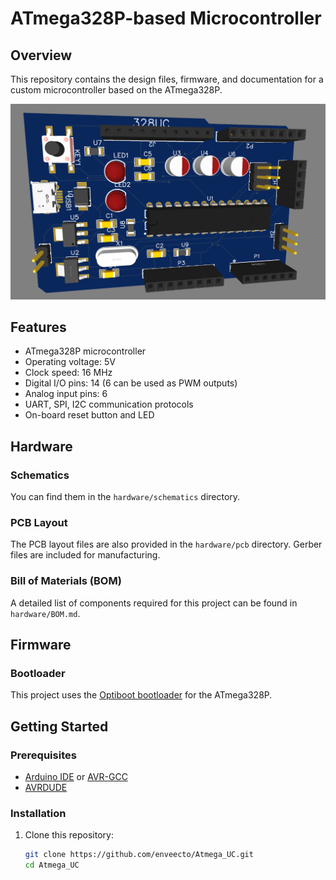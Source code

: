# ATmega328P-based Microcontroller

## Overview
This repository contains the design files, firmware, and documentation for a custom microcontroller based on the ATmega328P.

![image](board.png)


## Features
- ATmega328P microcontroller
- Operating voltage: 5V
- Clock speed: 16 MHz
- Digital I/O pins: 14 (6 can be used as PWM outputs)
- Analog input pins: 6
- UART, SPI, I2C communication protocols
- On-board reset button and LED

## Hardware
### Schematics
You can find them in the `hardware/schematics` directory.

### PCB Layout
The PCB layout files are also provided in the `hardware/pcb` directory. Gerber files are included for manufacturing.

### Bill of Materials (BOM)
A detailed list of components required for this project can be found in `hardware/BOM.md`.

## Firmware
### Bootloader
This project uses the [Optiboot bootloader](https://github.com/Optiboot/optiboot) for the ATmega328P. 

## Getting Started
### Prerequisites
- [Arduino IDE](https://www.arduino.cc/en/software) or [AVR-GCC](https://gcc.gnu.org/wiki/avr-gcc)
- [AVRDUDE](http://www.nongnu.org/avrdude/)

### Installation
1. Clone this repository:
   ```bash
   git clone https://github.com/enveecto/Atmega_UC.git
   cd Atmega_UC
